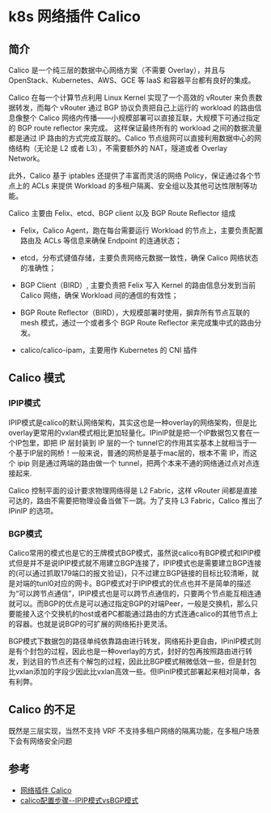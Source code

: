 # k8s 网络插件 Calico

## 简介

Calico 是一个纯三层的数据中心网络方案（不需要 Overlay），并且与 OpenStack、Kubernetes、AWS、GCE 等 IaaS 和容器平台都有良好的集成。

Calico 在每一个计算节点利用 Linux Kernel 实现了一个高效的 vRouter 来负责数据转发，而每个 vRouter 通过 BGP 协议负责把自己上运行的 workload 的路由信息像整个 Calico 网络内传播——小规模部署可以直接互联，大规模下可通过指定的 BGP route reflector 来完成。 这样保证最终所有的 workload 之间的数据流量都是通过 IP 路由的方式完成互联的。Calico 节点组网可以直接利用数据中心的网络结构（无论是 L2 或者 L3），不需要额外的 NAT，隧道或者 Overlay Network。

此外，Calico 基于 iptables 还提供了丰富而灵活的网络 Policy，保证通过各个节点上的 ACLs 来提供 Workload 的多租户隔离、安全组以及其他可达性限制等功能。


Calico 主要由 Felix、etcd、BGP client 以及 BGP Route Reflector 组成

- Felix，Calico Agent，跑在每台需要运行 Workload 的节点上，主要负责配置路由及 ACLs 等信息来确保 Endpoint 的连通状态；

- etcd，分布式键值存储，主要负责网络元数据一致性，确保 Calico 网络状态的准确性；

- BGP Client（BIRD）, 主要负责把 Felix 写入 Kernel 的路由信息分发到当前 Calico 网络，确保 Workload 间的通信的有效性；

- BGP Route Reflector（BIRD），大规模部署时使用，摒弃所有节点互联的 mesh 模式，通过一个或者多个 BGP Route Reflector 来完成集中式的路由分发。

- calico/calico-ipam，主要用作 Kubernetes 的 CNI 插件

## Calico 模式

### IPIP模式

IPIP模式是calico的默认网络架构，其实这也是一种overlay的网络架构，但是比overlay更常用的vxlan模式相比更加轻量化。IPinIP就是把一个IP数据包又套在一个IP包里，即把 IP 层封装到 IP 层的一个 tunnel它的作用其实基本上就相当于一个基于IP层的网桥！一般来说，普通的网桥是基于mac层的，根本不需 IP，而这个 ipip 则是通过两端的路由做一个 tunnel，把两个本来不通的网络通过点对点连接起来.

Calico 控制平面的设计要求物理网络得是 L2 Fabric，这样 vRouter 间都是直接可达的，路由不需要把物理设备当做下一跳。为了支持 L3 Fabric，Calico 推出了 IPinIP 的选项。

### BGP模式

Calico常用的模式也是它的王牌模式BGP模式，虽然说calico有BGP模式和IPIP模式但是并不是说IPIP模式就不用建立BGP连接了，IPIP模式也是需要建立BGP连接的(可以通过抓取179端口的报文验证)，只不过建立BGP链接的目标比较清晰，就是对端的tunl0对应的网卡。BGP模式对于IPIP模式的优点也并不是简单的描述为“可以跨节点通信”，IPIP模式也是可以跨节点通信的，只要两个节点能互相连通就可以。而BGP的优点是可以通过指定BGP的对端Peer，一般是交换机，那么只要能接入这个交换机的host或者PC都能通过路由的方式连通calico的其他节点上的容器。也就是说BGP的可扩展的网络拓扑更灵活。

BGP模式下数据包的路径单纯依靠路由进行转发，网络拓扑更自由，IPinIP模式则是有个封包的过程，因此也是一种overlay的方式，封好的包再按照路由进行转发，到达目的节点还有个解包的过程，因此比BGP模式稍微低效一些，但是封包比vxlan添加的字段少因此比vxlan高效一些。但IPinIP模式部署起来相对简单，各有利弊。


## Calico 的不足

既然是三层实现，当然不支持 VRF
不支持多租户网络的隔离功能，在多租户场景下会有网络安全问题

## 参考

- [网络插件 Calico](https://kubernetes.feisky.xyz/extension/network/calico)
- [calico配置步骤--IPIP模式vsBGP模式](https://www.cnblogs.com/janeysj/p/14804986.html)

